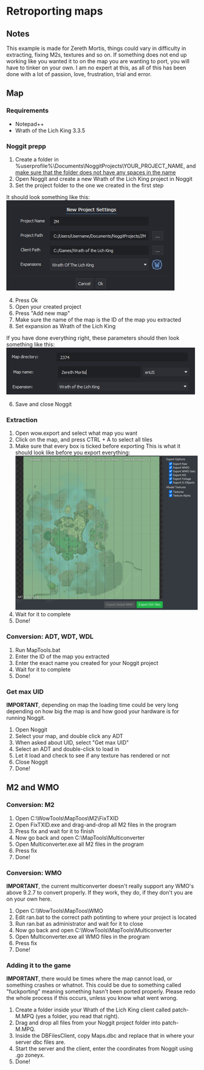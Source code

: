# Retroporting maps

## Notes
This example is made for Zereth Mortis, things could vary in difficulty in extracting, fixing M2s, textures and so on. If something does not end up working like you wanted it to on the map you are wanting to port, you will have to tinker on your own. I am no expert at this, as all of this has been done with a lot of passion, love, frustration, trial and error.

## Map

### Requirements
* Notepad++
* Wrath of the Lich King 3.3.5

### Noggit prepp
1. Create a folder in %userprofile%\Documents\NoggitProjects\YOUR_PROJECT_NAME, and <ins>make sure that the folder does not have any spaces in the name</ins>
2. Open Noggit and create a new Wrath of the Lich King project in Noggit
3. Set the project folder to the one we created in the first step

It should look something like this:</br>
![alt text](https://github.com/MoltenCrystal/RetroportingWrath/blob/main/documentation/maps/mapsImgs/noggitProject.png)

4. Press Ok
5. Open your created project
4. Press "Add new map"
5. Make sure the name of the map is the ID of the map you extracted
6. Set expansion as Wrath of the Lich King

If you have done everything right, these parameters should then look something like this:
![alt text](https://github.com/MoltenCrystal/RetroportingWrath/blob/main/documentation/maps/mapsImgs/noggitSettings.png)

6. Save and close Noggit

### Extraction
1. Open wow.export and select what map you want
2. Click on the map, and press CTRL + A to select all tiles
3. Make sure that every box is ticked before exporting
This is what it should look like before you export everything:
![alt text](https://github.com/MoltenCrystal/RetroportingWrath/blob/main/documentation/maps/mapsImgs/wowExport.png)
4. Wait for it to complete
5. Done!

### Conversion: ADT, WDT, WDL
1. Run MapTools.bat
2. Enter the ID of the map you extracted
3. Enter the exact name you created for your Noggit project
4. Wait for it to complete
5. Done!

### Get max UID

**IMPORTANT**, depending on map the loading time could be very long depending on how big the map is and how good your hardware is for running Noggit.

1. Open Noggit
2. Select your map, and double click any ADT
3. When asked about UID, select "Get max UID"
4. Select an ADT and double-click to load in
5. Let it load and check to see if any texture has rendered or not
6. Close Noggit
7. Done!

## M2 and WMO

### Conversion: M2
1. Open C:\WowTools\MapToos\M2\FixTXID
2. Open FixTXID.exe and drag-and-drop all M2 files in the program
3. Press fix and wait for it to finish
4. Now go back and open C:\MapTools\Multiconverter
5. Open Multiconverter.exe all M2 files in the program
6. Press fix
7. Done!

### Conversion: WMO

**IMPORTANT**, the current multiconverter doesn't really support any WMO's above 9.2.7 to convert properly. If they work, they do, if they don't you are on your own here.

1. Open C:\WowTools\MapToos\WMO
2. Edit ran.bat to the correct path potinting to where your project is located
3. Run ran.bat as administrator and wait for it to close
4. Now go back and open C:\WowTools\MapTools\Multiconverter
5. Open Multiconverter.exe all WMO files in the program
6. Press fix
7. Done!

### Adding it to the game

**IMPORTANT**, there would be times where the map cannot load, or something crashes or whatnot. This could be due to something called "fuckporting" meaning something hasn't been ported properly. Please redo the whole process if this occurs, unless you know what went wrong.

1. Create a folder inside your Wrath of the Lich King client called patch-M.MPQ (yes a folder, you read that right).
2. Drag and drop all files from your Noggit project folder into patch-M.MPQ.
3. Inside the DBFilesClient, copy Maps.dbc and replace that in where your server dbc files are.
4. Start the server and the client, enter the coordinates from Noggit using .go zoneyx.
5. Done!